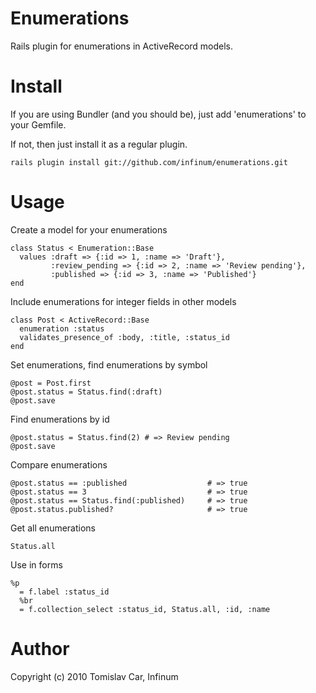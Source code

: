 Enumerations
==========

Rails plugin for enumerations in ActiveRecord models.

Install
=======

If you are using Bundler (and you should be), just add 'enumerations' to your Gemfile.

If not, then just install it as a regular plugin.
    
    rails plugin install git://github.com/infinum/enumerations.git

Usage
=====

Create a model for your enumerations

    class Status < Enumeration::Base
      values :draft => {:id => 1, :name => 'Draft'},
             :review_pending => {:id => 2, :name => 'Review pending'},
             :published => {:id => 3, :name => 'Published'}  
    end

Include enumerations for integer fields in other models

    class Post < ActiveRecord::Base
      enumeration :status
      validates_presence_of :body, :title, :status_id
    end

Set enumerations, find enumerations by symbol

    @post = Post.first
    @post.status = Status.find(:draft)
    @post.save

Find enumerations by id

    @post.status = Status.find(2) # => Review pending
    @post.save

Compare enumerations

    @post.status == :published                  # => true
    @post.status == 3                           # => true
    @post.status == Status.find(:published)     # => true
    @post.status.published?                     # => true

Get all enumerations

    Status.all

Use in forms

    %p
      = f.label :status_id
      %br
      = f.collection_select :status_id, Status.all, :id, :name

Author
======

Copyright (c) 2010 Tomislav Car, Infinum

